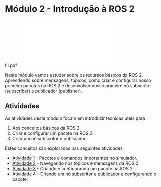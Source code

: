 # Módulo 2 - Introdução à ROS 2

!!! pdf
    ![](slides.pdf)


Neste módulo vamos estudar sobre os recursos básicos da ROS 2. Aprendendo sobre mensagens, tópicos, como criar e configurar nosso primeiro pacotes na ROS 2 e desenvolver nosso primeiro nó subscritor (subscriber) e publicador (publisher).

## Atividades
As atividades deste módulo focam em introduzir técnicas úteis para 

1. Aos conceitos básicos da ROS 2.
2. Criar e configurar um pacote na ROS 2.
3. Criar um nó subscritor e publicador.

Estes conceitos são explorados nas seguintes atividades,

- [Atividade 1](atividades/1-package.md) - Pacotes e comandos importantes no simulador.
- [Atividade 2](atividades/2-topicos.md) - Navegando nos tópicos e mensagens da ROS 2.
- [Atividade 3](atividades/3-creating-package.md) - Criando e configurando um pacote na ROS 2.
- [Atividade 4](atividades/4-pub-sub.md) - Criando um nó subscritor e publicador e configurando o pacote.

<!-- ## Para entregar

!!! exercise
    Clique no link abaixo para ser direcionado para o Github Classroom da APS 1.

    As APSs são em dupla dentro da mesma turma, no link acima você deve escolher seu parceiro e criar um grupo.

    Uma das entregas da APS 2 é um vídeo, siga o [guia de configuração da APS](../../aps/screen_record.md) para saber como fazer a gravação do vídeo no Ubuntu. Depois, de upload do vídeo no Youtube e coloque o link no arquivo `README.md` do seu repositório.

    [APS 2 - Github Classroom](https://classroom.github.com/a/NBBBoAiG)

    A data final de entrega é **{{ data_APS2 }}**. -->
